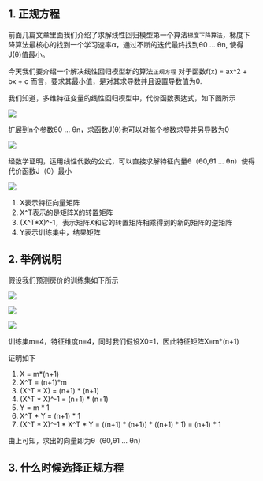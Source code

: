## 1. 正规方程
前面几篇文章里面我们介绍了求解线性回归模型第一个算法`梯度下降算法`，梯度下降算法最核心的找到一个学习速率α，通过不断的迭代最终找到θ0 ... θn, 使得J(θ)值最小。

今天我们要介绍一个解决线性回归模型新的算法`正规方程` 对于函数f(x) = ax^2 + bx + c 而言，要求其最小值，是对其求导数并且设置导数值为0. 

我们知道，多维特征变量的线性回归模型中，代价函数表达式，如下图所示

![](https://camo.githubusercontent.com/69d7473a15e3ebc5f447bdf7d3091cc2eb0a4f8e/687474703a2f2f696d672e626c6f672e6373646e2e6e65742f3230313630343138313931333030333836)

扩展到n个参数θ0 ... θn，求函数J(θ)也可以对每个参数求导并另导数为0

![](http://52opencourse.com/?qa=blob&qa_blobid=15879228446089531536)

经数学证明，运用线性代数的公式，可以直接求解特征向量θ（θ0,θ1 ... θn）使得代价函数J（θ）最小

![](http://img.blog.csdn.net/20151007151320124?watermark/2/text/aHR0cDovL2Jsb2cuY3Nkbi5uZXQv/font/5a6L5L2T/fontsize/400/fill/I0JBQkFCMA==/dissolve/70/gravity/Center)

1. X表示特征向量矩阵
2. X^T表示的是矩阵X的转置矩阵
3. (X^T*X)^-1，表示矩阵X和它的转置矩阵相乘得到的新的矩阵的逆矩阵
4. Y表示训练集中，结果矩阵

## 2. 举例说明
假设我们预测房价的训练集如下所示

![](http://52opencourse.com/?qa=blob&qa_blobid=13686817329013927315)

![](http://52opencourse.com/?qa=blob&qa_blobid=10192551476322867713)

![](http://52opencourse.com/?qa=blob&qa_blobid=3391957727547829744)

训练集m=4，特征维度n=4，同时我们假设X0=1，因此特征矩阵X=m*(n+1)

证明如下

1. X = m*(n+1)
2. X^T = (n+1)*m
3. (X^T * X) = (n+1) * (n+1)
4. (X^T * X)^-1 = (n+1) * (n+1)
5. Y = m * 1
5. X^T * Y = (n+1) * 1
6. (X^T * X)^-1 * X^T * Y = ((n+1) * (n+1)) * ((n+1) * 1) = (n+1) * 1

由上可知，求出的向量即为θ（θ0,θ1 ... θn）

## 3. 什么时候选择正规方程




